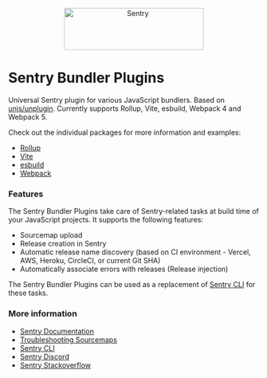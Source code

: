 <p align="center">
  <a href="https://sentry.io/?utm_source=github&utm_medium=logo" target="_blank">
    <img src="https://sentry-brand.storage.googleapis.com/sentry-wordmark-dark-280x84.png" alt="Sentry" width="280" height="84">
  </a>
</p>

# Sentry Bundler Plugins

Universal Sentry plugin for various JavaScript bundlers. Based on [unjs/unplugin](https://github.com/unjs/unplugin). Currently supports Rollup, Vite, esbuild, Webpack 4 and Webpack 5.

Check out the individual packages for more information and examples:

- [Rollup](https://github.com/getsentry/sentry-javascript-bundler-plugins/tree/main/packages/rollup-plugin)
- [Vite](https://github.com/getsentry/sentry-javascript-bundler-plugins/tree/main/packages/vite-plugin)
- [esbuild](https://github.com/getsentry/sentry-javascript-bundler-plugins/tree/main/packages/esbuild-plugin)
- [Webpack](https://github.com/getsentry/sentry-javascript-bundler-plugins/tree/main/packages/webpack-plugin)

### Features

The Sentry Bundler Plugins take care of Sentry-related tasks at build time of your JavaScript projects. It supports the following features:

- Sourcemap upload
- Release creation in Sentry
- Automatic release name discovery (based on CI environment - Vercel, AWS, Heroku, CircleCI, or current Git SHA)
- Automatically associate errors with releases (Release injection)

The Sentry Bundler Plugins can be used as a replacement of [Sentry CLI](https://docs.sentry.io/learn/cli/) for these tasks.

### More information

- [Sentry Documentation](https://docs.sentry.io/quickstart/)
- [Troubleshooting Sourcemaps](https://docs.sentry.io/platforms/javascript/sourcemaps/troubleshooting_js/)
- [Sentry CLI](https://docs.sentry.io/learn/cli/)
- [Sentry Discord](https://discord.gg/Ww9hbqr)
- [Sentry Stackoverflow](http://stackoverflow.com/questions/tagged/sentry)
